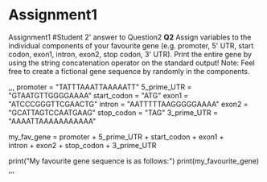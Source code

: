 # Assignment1
Assignment1
#Student 2' answer to Question2
**Q2** Assign variables to the individual components of your favourite gene (e.g. promoter, 5' UTR, start codon, exon1, intron, exon2, stop codon, 3' UTR). Print the entire gene by using the string concatenation operator on the standard output! Note: Feel free to create a fictional gene sequence by randomly in the components.

,,,
promoter = "TATTTAAATTAAAAATT"
5_prime_UTR = "GTAATGTTGGGGAAAA"
start_codon = "ATG"
exon1 = "ATCCCGGGTTCGAACTG"
intron = "AATTTTTAAGGGGGAAAA"
exon2 = "GCATTAGTCCAATGAAG"
stop_codon = "TAG"
3_prime_UTR = "AAAATTAAAAAAAAAAA"

my_fav_gene = promoter + 5_prime_UTR + start_codon + exon1 + \
              intron + exon2 + stop_codon + 3_prime_UTR
        
print("My favourite gene sequence is as follows:")
print(my_favourite_gene)
,,,
